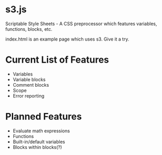 s3.js
=====

Scriptable Style Sheets - A CSS preprocessor which features variables, functions, blocks, etc.

index.html is an example page which uses s3. Give it a try.


Current List of Features
========================
- Variables
- Variable blocks
- Comment blocks
- Scope
- Error reporting

Planned Features
========================
- Evaluate math expressions
- Functions
- Built-in/default variables
- Blocks within blocks(?)
